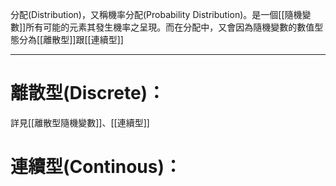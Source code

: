 分配(Distribution)，又稱機率分配(Probability Distribution)。是一個[[隨機變數]]所有可能的元素其發生機率之呈現。而在分配中，又會因為隨機變數的數值型態分為[[離散型]]跟[[連續型]]
- - -
# 離散型(Discrete)：
詳見[[離散型隨機變數]]、[[連續型]]
# 連續型(Continous)：